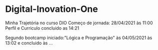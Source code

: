 # Digital-Inovation-One
Minha Trajetória no curso DIO
Começo de jornada: 28/04/2021 às 11:00
Perfil e Curriculo concluido as 14:21

Segundo bootcamp iniciado:"Lógica e Programação" às 04/05/2021 às 13:02 e concluido às ...

